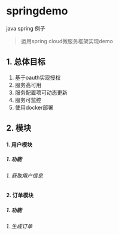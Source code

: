 # springdemo
java spring 例子

> 运用spring cloud微服务框架实现demo

## 1. 总体目标
1. 基于oauth实现授权
2. 服务高可用
3. 服务配置项可动态更新
4. 服务可监控
5. 使用docker部署

## 2. 模块
#### 1. 用户模块
##### 1. 功能
###### 1. 获取用户信息
#### 2. 订单模块
##### 1. 功能
###### 1. 生成订单


